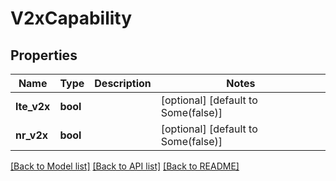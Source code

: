 # V2xCapability

## Properties
Name | Type | Description | Notes
------------ | ------------- | ------------- | -------------
**lte_v2x** | **bool** |  | [optional] [default to Some(false)]
**nr_v2x** | **bool** |  | [optional] [default to Some(false)]

[[Back to Model list]](../README.md#documentation-for-models) [[Back to API list]](../README.md#documentation-for-api-endpoints) [[Back to README]](../README.md)


